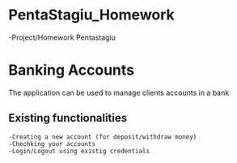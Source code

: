 # PentaStagiu_Homework
-Project/Homework Pentastagiu 
# Banking Accounts

The application can be used to manage clients accounts in a bank

##  Existing functionalities 

```
-Creating a new account (for deposit/withdraw money)
-Chechking your accounts
-Login/Logout using existig credentials 
```


